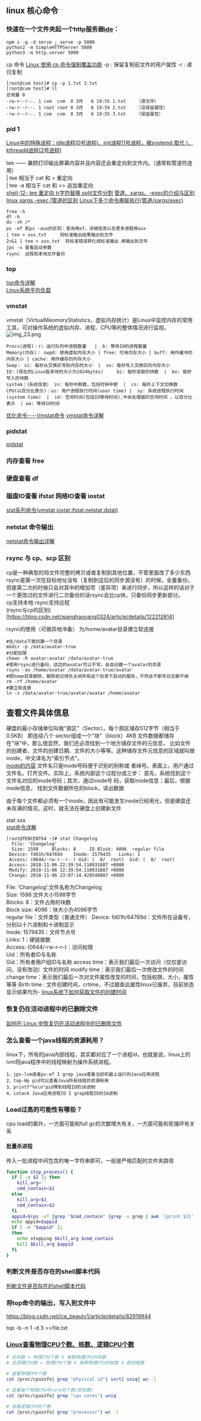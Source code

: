 ## linux 核心命令
### 快速在一个文件夹起一个http服务器[ide](..%2Fide)：
```shell
npm i -g -d serve ; serve -p 5000  
python2 -m SimpleHTTPServer 5000  
python3 -m http.server 5000
```

cp 命令
[Linux 使用 cp 命令强制覆盖功能](https://blog.csdn.net/xinluke/article/details/52229431)
-p : 保留复制前文件的用户属性    -r : 递归复制
```shell
[root@cxm test]# cp -p 1.txt 3.txt
[root@cxm test]# ll
总用量 0
-rw-r--r--. 1 cxm  cxm  0 3月   6 19:55 1.txt    （源文件）
-rw-r--r--. 1 root root 0 3月   6 19:59 2.txt    （没保留属性）
-rw-r--r--. 1 cxm  cxm  0 3月   6 19:55 3.txt    （保留属性）
```

### pid 1  
[Linux中的特殊进程：idle进程(0号进程)、init进程(1号进程，被systemd 取代 )、kthreadd进程(2号进程)](https://blog.csdn.net/m0_45406092/article/details/130657532)  


tee  —— 兼顾打印输出屏幕内容并且内容还会重定向到文件内。（通常和管道符连用）  
| tee           相当于  cat  和  >      重定向  
| tee  -a     相当于  cat  和  >>   追加重定向  
[shell-12- tee 重定向 tr字符替换 split文件分割](https://blog.csdn.net/lwj457700209/article/details/99646223)
[管道、xargs、-exec的介绍与区别](https://huaweicloud.csdn.net/635643aed3efff3090b5cc76.html)
[linux xargs,-exec,|管道的区别](https://www.jianshu.com/p/788fb4d66410)
[Linux下多个命令串联执行(管道/xargs/exec)](https://blog.csdn.net/langeldep/article/details/127746040)


```shell
free -h
df -h
du -sh /*
ps -ef 和ps -aux的区别：查询用ef，详细信息以及更多进程用aux
| tee > xxx.txt     将标准输出结果输出到文件
2>&1 | tee > xxx.txt  将标准错误转化成标准输出 再输出到文件
jps -v 查看启动参数
rsync  远程和本地文件备份      
```

### top  
[top命令详解](https://blog.csdn.net/xiaoxiao_chen945/article/details/121038280)  
[Linux系统平均负载](https://blog.csdn.net/qq_37989070/article/details/134703456)  

### vmstat  
vmstat（VirtualMeomoryStatistics，虚拟内存统计）是Linux中监控内存的常用工具，可对操作系统的虚拟内存、进程、CPU等的整体情况进行监视。    
![img_23.png](images/img_23.png)
```shell
Procs(进程)：r: 运行队列中进程数量   |  b: 等待IO的进程数量   
Memory(内存)： swpd: 使用虚拟内存大小 | free: 可用内存大小 | buff: 用作缓冲的内存大小 | cache: 用作缓存的内存大小   
Swap： si: 每秒从交换区写到内存的大小  |  so: 每秒写入交换区的内存大小  
IO：(现在的Linux版本块的大小为1024bytes)     bi: 每秒读取的块数  |  bo: 每秒写入的块数  
system：（系统信息） in: 每秒中断数，包括时钟中断  |  cs: 每秒上下文切换数  
CPU(以百分比表示)：us: 用户进程执行时间(user time) |  sy: 系统进程执行时间(system time)  |  id: 空闲时间(包括IO等待时间),中央处理器的空闲时间 ，以百分比表示  | wa: 等待IO时间
```
[优化命令----Vmstat命令](https://blog.csdn.net/gcc001224/article/details/125313217)
[vmstat命令详解](https://blog.csdn.net/shugyin/article/details/127434367)

###  pidstat 
[pidstat](https://blog.csdn.net/m0_61066945/article/details/126568206)
### 内存查看 free

### 硬盘查看 df

### 磁盘IO查看 ifstat  网络IO查看 iostat
[stat系列命令(vmstat,iostat,ifstat,netstat,dstat)](https://blog.csdn.net/qq_43072797/article/details/105552803)



### netstat 命令输出
[netstat命令输出详解](https://www.jianshu.com/p/443e6267dc47)

### rsync 与 cp、scp 区别
cp是一种典型的将文件完整的拷贝或者复制到其他位置，不管里面改了多少东西  
rsync是第一次在目标地址没有（复制到这后的同步源没有）的时候，全量备份。
但是第二次的时候只会对其中的增加项（差异项）来进行同步，所以这样的话对于一个更改过的文件进行二次备份的话rsync会比cp快，只备份同步更新部分。  
cp支持本地 rsync支持远程  
(rsync与cp的区别)[https://blog.csdn.net/wanghaoyang0324/article/details/122212814]

rsync的使用（可做异地冷备）
为/home/avatar目录建立软连接
```shell
#在/data下面创建一个目录
mkdir -p /data/avatar-true
#分配权限
chown -R avatar:avatar /data/avatar-true
#使用rsync进行备份，这边的avatar可以不写，会自动建一个avatar的目录
rsync -av /home/avatar /data/avatar-true/avatar
#把home目录删除，删除前记得先关闭所有这个目录下启动的服务，不然会不断写日志删不掉
rm -rf /home/avatar
#建立软连接
ln -s /data/avatar-true/avatar/avatar /home/avatar
```
## 查看文件具体信息  
硬盘的最小存储单位叫做"扇区"（Sector）。每个扇区储存512字节（相当于0.5KB）
即连续八个 sector组成一个"块"（block）4KB
文件数据都储存在"块"中，那么很显然，我们还必须找到一个地方储存文件的元信息，
比如文件的创建者、文件的创建日期、文件的大小等等。这种储存文件元信息的区域就叫做inode，中文译名为"索引节点"。  
[inode的内容](https://www.linuxprobe.com/linux-inode-record.html)
文件名只是inode号码便于识别的别称或 者绰号。表面上，用户通过文件名，打开文件。实际上，系统内部这个过程分成三步：
首先，系统找到这个文件名对应的inode号码；其次，通过inode号 码，获取inode信息；最后，根据inode信息，
找到文件数据所在的block，读出数据  

由于每个文件都必须有一个inode，因此有可能发生inode已经用光，但是硬盘还未存满的情况。这时，就无法在硬盘上创建新文件  

stat xxx  
[stat命令详解](https://www.lxlinux.net/1960.html)
```shell
[root@TENCENT64 ~]# stat Changelog
  File: ‘Changelog'
  Size: 1598     Blocks: 8     IO Block: 4096  regular file
 Device: fd01h/64769d    Inode: 1579435   Links: 1
 Access: (0644/-rw-r--r--) Uid: (  0/  root)  Gid: (  0/  root)
 Access: 2018-11-06 22:39:54.110931887 +0800
 Modify: 2018-11-06 22:39:54.110931887 +0800
 Change: 2018-11-06 23:07:14.428548887 +0800
```
File: ‘Changelog’:文件名称为Changelog  
Size: 1598:文件大小1598字节  
Blocks: 8：文件占用的块数  
Block size: 4096：块大小为4096字节  
regular file：文件类型（普通文件） 
Device: fd01h/64769d：文件所在设备号，分别以十六进制和十进制显示  
Inode: 1579435：文件节点号  
Links: 1：硬链接数  
Access: (0644/-rw-r–r–)：访问权限  
Uid：所有者ID与名称   
Gid：所有者用户组ID与名称
access time：表示我们最后一次访问（仅仅是访问，没有改动）文件的时间
modify time：表示我们最后一次修改文件的时间
change time：表示我们最后一次对文件属性改变的时间，包括权限，大小，属性等等
Birth time : 文件创建时间，crtime，不过据查此属性linux已废弃，目前状态显示结果均为-
[linux系统下如何获取文件的创建时间](https://blog.csdn.net/qq_37989070/article/details/134413866)



### 恢复仍在活动进程中的已删除文件
[如何在 Linux 中恢复仍在活动进程中的已删除文件](https://linux.cn/article-8709-1.html)

### 怎么查看一个java线程的资源耗用？
linux下，所有的java内部线程，其实都对应了一个进程id，也就是说，linux上的ivm将java程序中的线程映射为操作系统进程。
```shell
1、jps-lvm或者ps-ef I grep java查看当前机器上运行的Java应用进程
2、top-Hp pid可以查看Java所有线程的资源耗用
3、printf"%x\n"pid等到线程ID的16进制
4、istack Java应用进程ID I grep线程ID的16进制
```
### Load过高的可能性有哪些？
cpu load的飙升，一方面可能和full gc的次数增大有关，一方面可能和死循环有关系


#### 批量杀进程
传入一批进程中间包含的唯一字符串即可，一般是严格匹配的文件夹路径

```bash
function stop_process() {
  if [ -z $2 ]; then
    kill_arg=''
    cmd_contain=$1
  else
    kill_arg=$1
    cmd_contain=$2
  fi
  appid=$(ps -ef |grep "$cmd_contain" |grep -v grep | awk '{print $2}')
  echo appid=$appid
  if [ -n "$appid" ];
  then
    echo stopping $kill_arg $cmd_contain
    kill $kill_arg $appid
  fi
}
```

### 判断文件是否存在的shell脚本代码
[判断文件是否存在的shell脚本代码](https://www.jb51.net/article/34330.htm)

### 将top命令的输出，写入到文件中
https://blog.csdn.net/ice_beauty1/article/details/82919944

top -b -n 1 -d 3 >>file.txt



### [Linux查看物理CPU个数、核数、逻辑CPU个数](https://www.cnblogs.com/emanlee/p/3587571.html)

```bash
# 总核数 = 物理CPU个数 X 每颗物理CPU的核数 
# 总逻辑CPU数 = 物理CPU个数 X 每颗物理CPU的核数 X 超线程数

# 查看物理CPU个数
cat /proc/cpuinfo| grep "physical id"| sort| uniq| wc -l

# 查看每个物理CPU中core的个数(即核数)
cat /proc/cpuinfo| grep "cpu cores"| uniq

# 查看逻辑CPU的个数
cat /proc/cpuinfo| grep "processor"| wc -l
```
